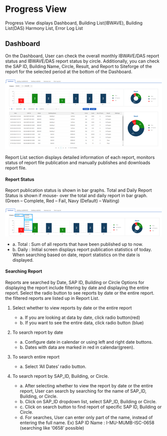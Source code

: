 # Progress View 

Progress View displays Dashboard, Building List(IBWAVE), Building List(DAS) Harmony List, Error Log List 

## Dashboard
On the Dashboard, User can check the overall monthly IBWAVE/DAS report status and IBWAVE/DAS report status by circle. Additionally, you can check the SAP ID, Building Name, Circle, Result, and Report to Siteforge of the report for the selected period at the bottom of the Dashboard.



<p align="center">
  <img src="https://github.com/Innowireless-SE/5G_Vuze_Inbuilding_User_Manual/blob/master/docs/images/ProgressView/2-1-1.png?raw=true">
</p>

Report List section displays detailed information of each report, monitors status of report file publication and manually publishes and downloads report file.




#### Report Status

Report publication status is shown in bar graphs. 
Total and Daily Report Status is shown if mouse- over the total and daily report in bar graph. (Green – Complete, Red – Fail, Navy (Default) – Waiting)

<p align="center">
  <img src="https://github.com/Innowireless-SE/5G_Vuze_Inbuilding_User_Manual/blob/master/docs/images/ProgressView/2-1-2.png?raw=true">
</p>


- a.	Total : Sum of all reports that have been published up to now.
- b.	Daily : Initial screen displays report publication statistics of today. When searching based on date, report statistics on the date is displayed.


#### Searching Report

Reports are searched by Date, SAP ID, Building or Circle 
Options for displaying the report include filtering by date and displaying the entire report. Select the radio button to see reports by date or the entire report. the filtered reports are listed up in Report List.

1. Select whether to view reports by date or the entire report
    - a.	If you are looking at data by date, click radio button(red)
    - b.	If you want to see the entire data, click radio button (blue)


  
2. To search report by date
    - a.	Configure date in calendar or using left and right date buttons. 
    - b.	Dates with data are marked in red in calendar(green).

3. To search entire report 
     - a.	Select ‘All Dates’ radio button.
  
4. To search report by SAP_ID, Building, or Circle.
    - a.	After selecting whether to view the report by date or the entire report,
      User can search by searching for the name of SAP_ID, Building, or Circle.
    - b.	Click on SAP_ID dropdown list, select SAP_ID, Building or Circle.
    - c.	Click on search button to find report of specific SAP ID, Building or Circle.
    - d.	For searches, User can enter only part of the name, instead of entering the full name.
      Ex) SAP ID Name : I-MU-MUMB-ISC-0658 (searching like ‘0658’ possible)


